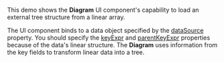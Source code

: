 This demo shows the **Diagram** UI component's capability to load an external tree structure from a linear array.

The UI component binds to a data object specified by the [dataSource](/Documentation/ApiReference/UI_Widgets/dxDiagram/Configuration/nodes/#dataSource) property. You should specify the [keyExpr](/Documentation/ApiReference/UI_Widgets/dxDiagram/Configuration/nodes/#keyExpr) and [parentKeyExpr](/Documentation/ApiReference/UI_Widgets/dxDiagram/Configuration/nodes/#parentKeyExpr) properties because of the data's linear structure. The **Diagram** uses information from the key fields to transform linear data into a tree.